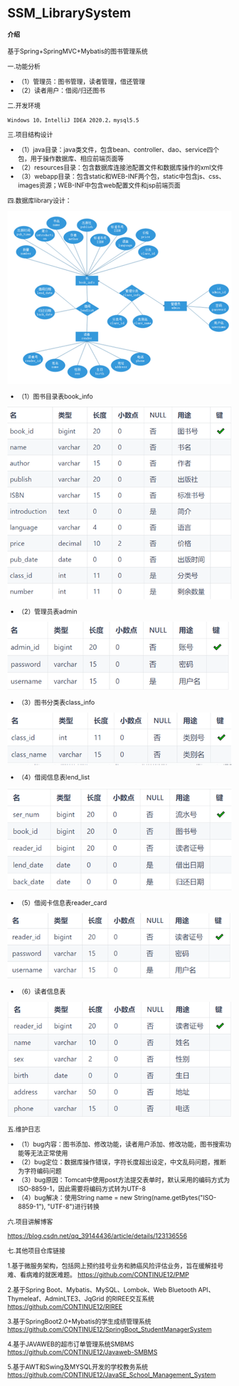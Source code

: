 # SSM_LibrarySystem

#### 介绍
基于Spring+SpringMVC+Mybatis的图书管理系统

一.功能分析 

- （1）管理员：图书管理，读者管理，借还管理
- （2）读者用户：借阅/归还图书

二.开发环境

    Windows 10，IntelliJ IDEA 2020.2，mysql5.5
	
三.项目结构设计

- （1）java目录：java类文件，包含bean、controller、dao、service四个包，用于操作数据库、相应前端页面等
- （2）resources目录：包含数据库连接池配置文件和数据库操作的xml文件
- （3）webapp目录：包含static和WEB-INF两个包，static中包含js、css、images资源；WEB-INF中包含web配置文件和jsp前端页面

四.数据库library设计：

![输入图片说明](imagesimage.png)

- （1）图书目录表book_info

![输入图片说明](images1.png)

- （2）管理员表admin

![输入图片说明](images2.png)

- （3）图书分类表class_info

![输入图片说明](images3.png)

- （4）借阅信息表lend_list

![输入图片说明](images4.png)

- （5）借阅卡信息表reader_card

![输入图片说明](images5.png)

- （6）读者信息表

![输入图片说明](images6.png)


五.维护日志

- （1）bug内容：图书添加、修改功能，读者用户添加、修改功能，图书搜索功能等无法正常使用
- （2）bug定位：数据库操作错误，字符长度超出设定，中文乱码问题，推断为字符编码问题
- （3）bug原因：Tomcat中使用post方法提交表单时，默认采用的编码方式为ISO-8859-1，因此需要将编码方式转为UTF-8    
- （4）bug解决：使用String name = new String(name.getBytes("ISO-8859-1"), "UTF-8")进行转换

六.项目讲解博客

https://blog.csdn.net/qq_39144436/article/details/123136556

七.其他项目仓库链接

1.基于微服务架构，包括网上预约挂号业务和肺癌风险评估业务，旨在缓解挂号难、看病难的就医难题。
https://github.com/CONTINUE12/PMP

2.基于Spring Boot、Mybatis、MySQL、Lombok、Web Bluetooth API、Thymeleaf、AdminLTE3、JqGrid 的RIREE交互系统
https://github.com/CONTINUE12/RIREE

3.基于SpringBoot2.0+Mybatis的学生成绩管理系统 
https://github.com/CONTINUE12/SpringBoot_StudentManagerSystem

4.基于JAVAWEB的超市订单管理系统SMBMS
https://github.com/CONTINUE12/Javaweb-SMBMS

5.基于AWT和Swing及MYSQL开发的学校教务系统
https://github.com/CONTINUE12/JavaSE_School_Management_System

